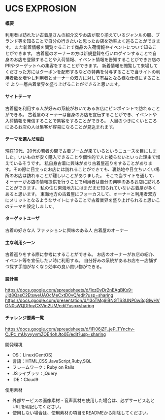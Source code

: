 # UCS EXPROSION


#### 概要
利用者は訪れたい古着屋さんの紹介文やお店が取り揃えているジャンルの服、ブランド等を知ることで自分の行きたいと思ったお店を効率よく巡ることができます。
また新着情報を閲覧することで商品の入荷情報やイベントについて知ることができます。
古着屋のオーナーの方は新規登録を行いログインすることで自身のお店を登録することや入荷情報、イベント情報を告知することができお店のPRやターゲットへの集客をすることができます。
新着情報を閲覧して来場してくださった方にはクーポンを配布するなどの特典を付与することで当サイトの利用者数を増やし利用者とオーナーの双方に対して有益となる様な仕様にすることで
より一層古着業界を盛り上げることができると思います。

#### サイトテーマ
古着屋を利用する人が好みの系統がおいてあるお店にピンポイントで訪れることができる。
古着屋のオーナーは自身のお店を宣伝することができ、イベントや入荷情報を発信することで集客をすることができる。
人目のつきにくいところにあるお店の人は集客が容易になることが見込まれます。

#### テーマを選んだ理由
現在10代、20代の若者の間で古着ブームが来ているというニュースを目にしました。いいものが安く購入できることや個性的で人と被らないといった理由で増えているそうです。
私自身古着に興味があり古着屋巡りをすることがあります。その際に目立ったお店には訪れることができても、裏路地や目立ちいくい場所のお店は訪れることが難しいことがありました。
そこで当サイトを通して、オーナーがお店の情報提供を行うことで利用者は自分の興味のあるお店に訪れることができます。
私の住む東海地方にはまだまだ知られていない古着屋が多くあると思います。
東海地方の古着屋にフォーカスして、オーナーと利用者双方にメリットとなるようなサイトにすることで古着業界を盛り上げられると思いこのテーマを設定しました。

#### ターゲットユーザ
古着の好きな人
ファッションに興味のある人
古着屋のオーナー

#### 主な利用シーン
古着巡りをする際に参考にすることができる。
お店のオーナーがお店の紹介、イベント等を宣伝したい時に利用する。
自分好みの系統があるお店を一店舗ずつ探す手間がなくなり効率の良い買い物ができる。


#### 設計書
https://docs.google.com/spreadsheets/d/1xzDvDr2nEAgBKx9-Jjd8QasC2EtsweUAOcMeCxtD0vQ/edit?usp=sharing
https://docs.google.com/presentation/d/13oTMg9lBNGTS3UNP0w3gGlwHVON0sWQDRqyCXVin2UM/edit?usp=sharing

#### チャレンジ要素一覧
https://docs.google.com/spreadsheets/d/1Fl06jZF_jeP_TYnchv-CJPc_mUyvyvvmZOE4ohJto0E/edit?usp=sharing

開発環境
- OS：Linux(CentOS)
- 言語：HTML,CSS,JavaScript,Ruby,SQL
- フレームワーク：Ruby on Rails
- JSライブラリ：jQuery
- IDE：Cloud9

使用素材
- 外部サービスの画像素材・音声素材を使用した場合は、必ずサービス名とURLを明記してください。
- 使用しない場合は、使用素材の項目をREADMEから削除してください。